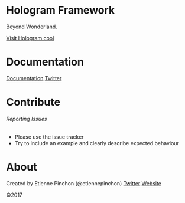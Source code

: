 # Hologram Framework
Beyond Wonderland.

[Visit Hologram.cool](https://hologram.cool)

# Documentation

[Documentation](https://hologram.cool/docs)
[Twitter](https://twitter.com/etiennepinchon)


# Contribute

###### Reporting Issues

- Please use the issue tracker
- Try to include an example and clearly describe expected behaviour

# About
Created by Etienne Pinchon (@etiennepinchon)
[Twitter](https://twitter.com/etiennepinchon)
[Website](https://mage.cool)

©2017